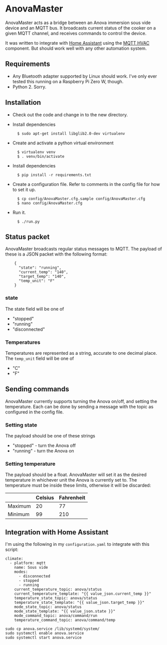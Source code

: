 # AnovaMaster

AnovaMaster acts as a bridge between an Anova immersion sous vide device
and an MQTT bus. It broadcasts current status of the cooker on a given
MQTT channel, and receives commands to control the device.

It was written to integrate with [Home Assistant](https://home-assistant.io/)
using the [MQTT HVAC](https://home-assistant.io/components/climate.mqtt/)
component. But should work well with any other automation system.

## Requirements

* Any Bluetooth adapter supported by Linux should work. I've only ever tested
this running on a Raspberry Pi Zero W, though.
* Python 2. Sorry.

## Installation

* Check out the code and change in to the new directory.
* Install dependencies

        $ sudo apt-get install libglib2.0-dev virtualenv

* Create and activate a python virtual environment

        $ virtualenv venv
		$ . venv/bin/activate

* Install dependencies

		$ pip install -r requirements.txt
		
* Create a configuration file. Refer to comments in the config file for
  how to set it up.

		$ cp config/AnovaMaster.cfg.sample config/AnovaMaster.cfg
		$ nano config/AnovaMaster.cfg
		
* Run it.

		$ ./run.py

## Status packet

AnovaMaster broadcasts regular status messages to MQTT. The payload of these
is a JSON packet with the following format:

        {
		  "state": "running",
		  "current_temp": "140",
		  "target_temp": "140",
		  "temp_unit": "F"
	    }

### state

The state field will be one of

* "stopped"
* "running"
* "disconnected"

### Temperatures

Temperatures are represented as a string, accurate to one decimal place. The
`temp_unit` field will be one of

* "C"
* "F"

## Sending commands

AnovaMaster currently supports turning the Anova on/off, and setting the
temperature. Each can be done by sending a message with the topic as
configured in the config file.

### Setting state

The payload should be one of these strings

* "stopped" - turn the Anova off
* "running" - turn the Anova on

### Setting temperature

The payload should be a float. AnovaMaster will set it as the desired
temperature in whichever unit the Anova is currently set to. The
temperature must be inside these limits, otherwise it will be discarded:

|         | Celsius | Fahrenheit |
|---------|---------|------------|
| Maximum | 20      | 77         |
| Minimum | 99      | 210        |

## Integration with Home Assistant

I'm using the following in my `configuration.yaml` to integrate with
this script:

	climate:
      - platform: mqtt
        name: Sous vide
        modes:
          - disconnected
          - stopped
          - running
        current_temperature_topic: anova/status
        current_temperature_template: "{{ value_json.current_temp }}"
        temperature_state_topic: anova/status
        temperature_state_template: "{{ value_json.target_temp }}"
        mode_state_topic: anova/status
        mode_state_template: "{{ value_json.state }}"
        mode_command_topic: anova/command/run
        temperature_command_topic: anova/command/temp
		
```
sudo cp anova.service /lib/systemd/system/
sudo systemctl enable anova.service
sudo systemctl start anova.service
```

